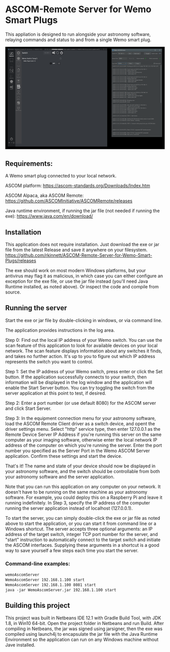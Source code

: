 # ASCOM-Remote Server for Wemo Smart Plugs
This appliation is designed to run alongside your astronomy software, relaying commands and status to and from a single Wemo smart plug.
  
  ![NINA and Wemo ASCOM Server](NINA_and_Wemo_ASCOM_Server.png)
  
## Requirements:
A Wemo smart plug connected to your local network.
  
ASCOM platform:  https://ascom-standards.org/Downloads/Index.htm
  
ASCOM Alpaca, aka ASCOM Remote:  https://github.com/ASCOMInitiative/ASCOMRemote/releases
  
Java runtime environment, if running the jar file (not needed if running the exe):  https://www.java.com/en/download/
  
## Installation
This application does not require installation.  Just download the exe or jar file from the latest Release and save it anywhere on your filesystem.  
https://github.com/rkinnett/ASCOM-Remote-Server-for-Wemo-Smart-Plugs/releases
  
The exe should work on most modern Windows platforms, but your antivirus may flag it as malicious, in which case you can either configure an exception for the exe file, or use the jar file instead (you'll need Java Runtime installed, as noted above).  Or inspect the code and compile from source.
  
## Running the server
Start the exe or jar file by double-clicking in windows, or via command line.
  
The application provides instructions in the log area.
  
Step 0:  Find out the local IP address of your Wemo switch.  You can use the scan feature of this application to look for available devices on your local network.  The scan feature displays information about any switches it finds, and takes no further action.  It's up to you to figure out which IP address represents the switch you want to control.
  
Step 1:  Set the IP address of your Wemo switch, press enter or click the Set button.  If the application successfully connects to your switch, then information will be displayed in the log window and the application will enable the Start Server button.  You can try toggling the switch from the server application at this point to test, if desired.
  
Step 2:  Enter a port number (or use default 8080) for the ASCOM server and click Start Server.
  
Step 3:  In the equipment connection menu for your astronomy software, load the ASCOM Remote Client driver as a switch device, and opent the driver settings menu.  Select "http" service type, then enter 127.0.0.1 as the Remote Device Server IP Address if you're running this server on the same computer as your imaging software, otherwise enter the local network IP address of the computer on which you're running the server.  Enter the port number you specified as the Server Port in the Wemo ASCOM Server application.  Confirm these settings and start the device.
  
That's it!  The name and state of your device should now be displayed in your astronomy software, and the switch should be controllable from both your astronomy software and the server application.
  
Note that you can run this application on any computer on your network.  It doesn't have to be running on the same machine as your astronomy software.  For example, you could deploy this on a Raspberry Pi and leave it running indefinitely.  In Step 3, specify the IP address of the computer running the server application instead of localhost (127.0.0.1).
  
To start the server, you can simply double-click the exe or jar file as noted above to start the application, or you can start it from command line or a Windows shortcut.  The server accepts three optional arguments:  an IP address of the target switch, integer TCP port number for the server, and "start" instruction to automatically connect to the target switch and initiate the ASCOM interfaces.  Supplying these arguments in a shortcut is a good way to save yourself a few steps each time you start the server.
  
### Command-line examples:  
```
wemoAscomServer
WemoAscomServer 192.168.1.100 start  
WemoAscomServer 192.168.1.100 8081 start  
java -jar WemoAscomServer.jar 192.168.1.100 start  
```  
  
## Building this project
This project was built in Netbeans IDE 12.1 with Gradle Build Tool, with JDK 1.8, in Win10 64-bit.  Open the project folder in Netbeans and run Build.  After compiling in Netbeans, the jar was signed using jarsigner, then the exe was compiled using launch4j to encapsulate the jar file with the Java Runtime Environment so the application can run on any Windows machine without Jave installed.
